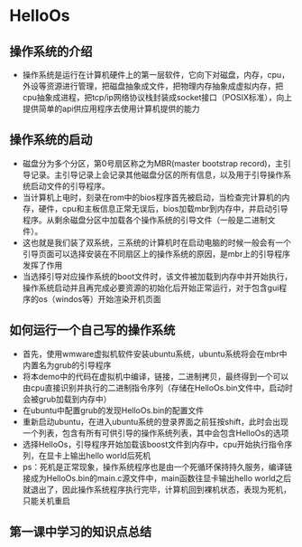 # HelloOs
## 操作系统的介绍
+ 操作系统是运行在计算机硬件上的第一层软件，它向下对磁盘，内存，cpu，外设等资源进行管理，把磁盘抽象成文件，把物理内存抽象成虚拟内存，把cpu抽象成进程，把tcp/ip网络协议栈封装成socket接口（POSIX标准），向上提供简单的api供应用程序去使用计算机提供的能力
## 操作系统的启动
+ 磁盘分为多个分区，第0号扇区称之为MBR(master bootstrap record)，主引导记录。主引导记录上会记录其他磁盘分区的所有信息，以及用于引导操作系统启动文件的引导程序。
+ 当计算机上电时，刻录在rom中的bios程序首先被启动，当检查完计算机的内存，硬件，cpu和主板信息正常无误后，bios加载mbr到内存中，并启动引导程序。从剩余磁盘分区中加载各个操作系统的引导文件（一般是二进制文件）。
+ 这也就是我们装了双系统，三系统的计算机时在启动电脑的时候一般会有一个引导页面可以选择安装在不同扇区上的操作系统的原因，是mbr上的引导程序发挥了作用
+ 当选择引导对应操作系统的boot文件时，该文件被加载到内存中并开始执行，操作系统启动并且再完成必要资源的初始化后开始正常运行，对于包含gui程序的os（windos等）开始渲染开机页面
## 如何运行一个自己写的操作系统
+ 首先，使用wmware虚拟机软件安装ubuntu系统，ubuntu系统将会在mbr中内置名为grub的引导程序
+ 将本demo中的代码在虚拟机中编译，链接，二进制拷贝，最终得到一个可以由cpu直接识别并执行的二进制指令序列（存储在HelloOs.bin文件中，启动时会被grub加载到内存中）
+ 在ubuntu中配置grub的发现HelloOs.bin的配置文件
+ 重新启动ubuntu，在进入ubuntu系统的登录界面之前狂按shift，此时会出现一个列表，包含有所有可供引导的操作系统列表，其中会包含HelloOs的选项
+ 选择HelloOs，引导程序开始加载该boost文件到内存中，cpu开始执行指令序列，在显卡上输出hello world后死机
+ ps：死机是正常现象，操作系统程序也是由一个死循环保持持久服务，编译链接成为HelloOs.bin的main.c源文件中，main函数往显卡输出hello world之后就退出了，因此操作系统程序执行完毕，计算机回到裸机状态，表现为死机，只能关机重启
## 第一课中学习的知识点总结